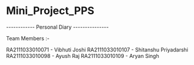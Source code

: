 # Mini_Project_PPS

------------ Personal Diary ---------------


Team Members :-

RA2111033010071  - Vibhuti Joshi
RA2111033010107  - Shitanshu Priyadarshi
RA2111033010098  - Ayush Raj
RA2111033010109  - Aryan Singh
